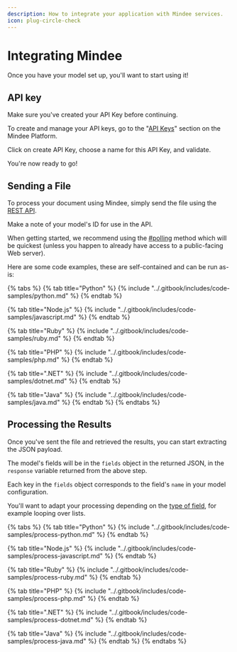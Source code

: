 ```yaml
---
description: How to integrate your application with Mindee services.
icon: plug-circle-check
---
```


# Integrating Mindee

Once you have your model set up, you'll want to start using it!

## API key

Make sure you've created your API Key before continuing.

To create and manage your API keys, go to the "[API Keys](https://app.mindee.com/api-keys)" section on the Mindee Platform.

Click on create API Key, choose a name for this API Key, and validate.

You're now ready to go!

## Sending a File

To process your document using Mindee, simply send the file using the [REST API](../integrations/api-overview/).

Make a note of your model's ID for use in the API.

When getting started, we recommend using the [#polling](../integrations/api-overview/#polling "mention") method which will be quickest (unless you happen to already have access to a public-facing Web server).

Here are some code examples, these are self-contained and can be run as-is:

{% tabs %}
{% tab title="Python" %}
{% include "../.gitbook/includes/code-samples/python.md" %}
{% endtab %}

{% tab title="Node.js" %}
{% include "../.gitbook/includes/code-samples/javascript.md" %}
{% endtab %}

{% tab title="Ruby" %}
{% include "../.gitbook/includes/code-samples/ruby.md" %}
{% endtab %}

{% tab title="PHP" %}
{% include "../.gitbook/includes/code-samples/php.md" %}
{% endtab %}

{% tab title=".NET" %}
{% include "../.gitbook/includes/code-samples/dotnet.md" %}
{% endtab %}

{% tab title="Java" %}
{% include "../.gitbook/includes/code-samples/java.md" %}
{% endtab %}
{% endtabs %}

## Processing the Results

Once you've sent the file and retrieved the results, you can start extracting the JSON payload.

The model's fields will be in the `fields` object in the returned JSON, in the `response` variable returned from the above step.

Each key in the `fields` object corresponds to the field's `name` in your model configuration.

You'll want to adapt your processing depending on the [type of field](../models/data-schema.md#field-types), for example looping over lists.

{% tabs %}
{% tab title="Python" %}
{% include "../.gitbook/includes/code-samples/process-python.md" %}
{% endtab %}

{% tab title="Node.js" %}
{% include "../.gitbook/includes/code-samples/process-javascript.md" %}
{% endtab %}

{% tab title="Ruby" %}
{% include "../.gitbook/includes/code-samples/process-ruby.md" %}
{% endtab %}

{% tab title="PHP" %}
{% include "../.gitbook/includes/code-samples/process-php.md" %}
{% endtab %}

{% tab title=".NET" %}
{% include "../.gitbook/includes/code-samples/process-dotnet.md" %}
{% endtab %}

{% tab title="Java" %}
{% include "../.gitbook/includes/code-samples/process-java.md" %}
{% endtab %}
{% endtabs %}
